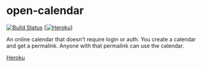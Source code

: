 # open-calendar
[![Build Status](https://travis-ci.org/joelklingler/open-calendar.svg?branch=master)](https://travis-ci.org/joelklingler/open-calendar)
[[![Heroku](https://heroku-badge.herokuapp.com/?app=glacial-meadow-43612)]](https://glacial-meadow-43612.herokuapp.com/)

An online calendar that doesn't require login or auth. You create a calendar and get a permalink. Anyone with that permalink can use the calendar.

[Heroku](https://glacial-meadow-43612.herokuapp.com/)
